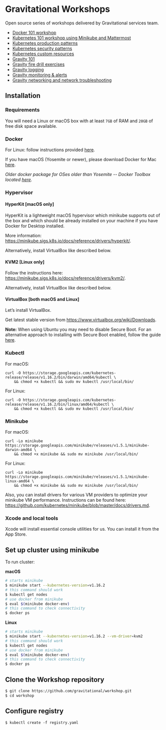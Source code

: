 # Gravitational Workshops

Open source series of workshops delivered by Gravitational services team.

* [Docker 101 workshop](docker.md)
* [Kubernetes 101 workshop using Minikube and Mattermost](k8s101.md)
* [Kubernetes production patterns](k8sprod.md)
* [Kubernetes security patterns](k8ssecurity.md)
* [Kubernetes custom resources](crd/crd.md)
* [Gravity 101](gravity101.md)
* [Gravity fire drill exercises](firedrills.md)
* [Gravity logging](logging.md)
* [Gravity monitoring & alerts](monitoring.md)
* [Gravity networking and network troubleshooting](gravity_networking.md)

## Installation

### Requirements

You will need a Linux or macOS box with at least `7GB` of RAM and `20GB` of free disk space available.

### Docker

For Linux: follow instructions provided [here](https://docs.docker.com/engine/installation/linux/).

If you have macOS (Yosemite or newer), please download Docker for Mac [here](https://download.docker.com/mac/stable/Docker.dmg).

*Older docker package for OSes older than Yosemite -- Docker Toolbox located [here](https://www.docker.com/products/docker-toolbox).*

### Hypervisor

#### HyperKit [macOS only]

HyperKit is a lightweight macOS hypervisor which minikube supports out of the box and which should be
already installed on your machine if you have Docker for Desktop installed.

More information: https://minikube.sigs.k8s.io/docs/reference/drivers/hyperkit/.

Alternatively, install VirtualBox like described below.

#### KVM2 [Linux only]

Follow the instructions here: https://minikube.sigs.k8s.io/docs/reference/drivers/kvm2/.

Alternatively, install VirtualBox like described below.

#### VirtualBox [both macOS and Linux]

Let’s install VirtualBox.

Get latest stable version from https://www.virtualbox.org/wiki/Downloads.

**Note:** When using Ubuntu you may need to disable Secure Boot. For an alternative approach to installing with Secure Boot enabled,
follow the guide [here](https://torstenwalter.de/virtualbox/ubuntu/2019/06/13/install-virtualbox-ubuntu-secure-boot.html).

### Kubectl

For macOS:

    curl -O https://storage.googleapis.com/kubernetes-release/release/v1.16.2/bin/darwin/amd64/kubectl \
        && chmod +x kubectl && sudo mv kubectl /usr/local/bin/

For Linux:

    curl -O https://storage.googleapis.com/kubernetes-release/release/v1.16.2/bin/linux/amd64/kubectl \
        && chmod +x kubectl && sudo mv kubectl /usr/local/bin/

### Minikube

For macOS:

    curl -Lo minikube https://storage.googleapis.com/minikube/releases/v1.5.1/minikube-darwin-amd64 \
        && chmod +x minikube && sudo mv minikube /usr/local/bin/

For Linux:

    curl -Lo minikube https://storage.googleapis.com/minikube/releases/v1.5.1/minikube-linux-amd64 \
        && chmod +x minikube && sudo mv minikube /usr/local/bin/

Also, you can install drivers for various VM providers to optimize your minikube VM performance.
Instructions can be found here: https://github.com/kubernetes/minikube/blob/master/docs/drivers.md.

### Xcode and local tools

Xcode will install essential console utilities for us. You can install it from the App Store.

## Set up cluster using minikube

To run cluster:

**macOS**

```bash
# starts minikube
$ minikube start --kubernetes-version=v1.16.2
# this command should work
$ kubectl get nodes
# use docker from minikube
$ eval $(minikube docker-env)
# this command to check connectivity
$ docker ps
```

**Linux**

```bash
# starts minikube
$ minikube start --kubernetes-version=v1.16.2 --vm-driver=kvm2
# this command should work
$ kubectl get nodes
# use docker from minikube
$ eval $(minikube docker-env)
# this command to check connectivity
$ docker ps
```

## Clone the Workshop repository
```bash
$ git clone https://github.com/gravitational/workshop.git
$ cd workshop
```

## Configure registry

```
$ kubectl create -f registry.yaml
```
